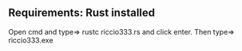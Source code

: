 Requirements: Rust installed
---------------------------
Open cmd and type=>
rustc riccio333.rs
and click enter. Then type=>
riccio333.exe
